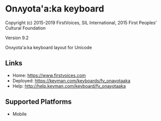 Onʌyota'a:ka keyboard
======================

Copyright (c) 2015-2019 FirstVoices, SIL International, 2015 First Peoples' Cultural Foundation

Version 9.2

Onʌyota'a:ka keyboard layout for Unicode

Links
-----

 * Home:     <https://www.firstvoices.com>
 * Deployed: <https://keyman.com/keyboards/fv_onayotaaka>
 * Help:     <http://help.keyman.com/keyboard/fv_onayotaaka>
 
Supported Platforms
-------------------

 * Mobile
